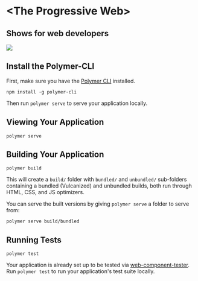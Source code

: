 # \<The Progressive Web\>
Shows for web developers
----------
![](https://raw.githubusercontent.com/sethbergman/Chrome-Developer-Channel/master/images/dev-channel.png)

## Install the Polymer-CLI

First, make sure you have the [Polymer CLI](https://www.npmjs.com/package/polymer-cli) installed. 
```
npm install -g polymer-cli
```
Then run `polymer serve` to serve your application locally.

## Viewing Your Application

```
polymer serve
```

## Building Your Application

```
polymer build
```

This will create a `build/` folder with `bundled/` and `unbundled/` sub-folders
containing a bundled (Vulcanized) and unbundled builds, both run through HTML, CSS, and JS optimizers.

You can serve the built versions by giving `polymer serve` a folder to serve from:

```
polymer serve build/bundled
```

## Running Tests

```
polymer test
```

Your application is already set up to be tested via [web-component-tester](https://github.com/Polymer/web-component-tester). Run `polymer test` to run your application's test suite locally.
